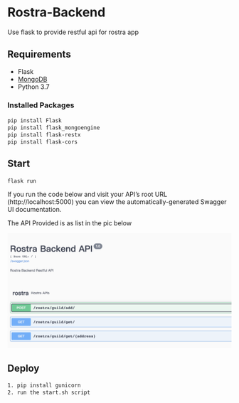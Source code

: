 # Rostra-Backend
Use flask to provide restful api  for rostra app

## Requirements
- Flask
- [MongoDB](https://docs.mongodb.com/manual/installation/)
- Python 3.7

### Installed Packages

    pip install Flask
    pip install flask_mongoengine
    pip install flask-restx
    pip install flask-cors


## Start 

    flask run
    
If you run the code below and visit your API’s root URL (http://localhost:5000) you can view the automatically-generated Swagger UI documentation.

The API Provided is as list in the pic below

![Swagger](api/swagger.png)

## Deploy

    1. pip install gunicorn
    2. run the start.sh script
    


    
